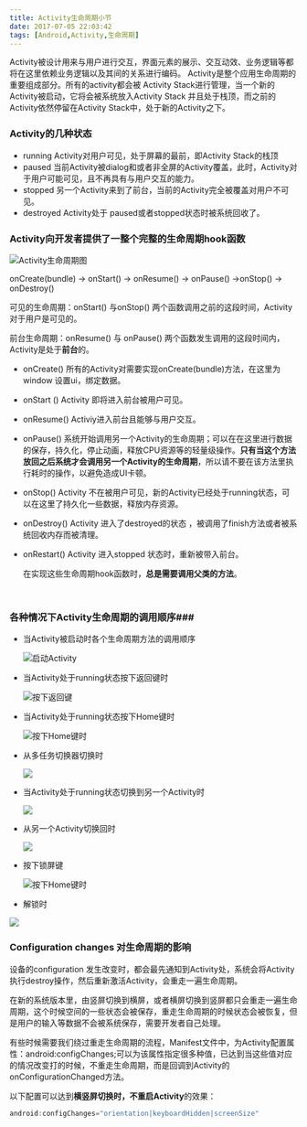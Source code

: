 ```yaml
---
title: Activity生命周期小节
date: 2017-07-05 22:03:42
tags: [Android,Activity,生命周期]
---
```

Activity被设计用来与用户进行交互，界面元素的展示、交互动效、业务逻辑等都将在这里依赖业务逻辑以及其间的关系进行编码。
Activity是整个应用生命周期的重要组成部分。所有的activity都会被 Activity Stack进行管理，当一个新的Activity被启动，它将会被系统放入Activity Stack 并且处于栈顶，而之前的Activity依然停留在Activity Stack中，处于新的Activity之下。

### Activity的几种状态 ###

- running  Activity对用户可见，处于屏幕的最前，即Activity Stack的栈顶
- paused  当前Activity被dialog和或者非全屏的Activity覆盖，此时，Activity对于用户可能可见，且不再具有与用户交互的能力。
- stopped 另一个Activity来到了前台，当前的Activity完全被覆盖对用户不可见。
- destroyed Activity处于 paused或者stopped状态时被系统回收了。


  

### Activity向开发者提供了一整个完整的生命周期hook函数 ###

 ![Activity生命周期图](http://ww1.sinaimg.cn/mw690/a0b1fa45gy1fha7psnvraj20e90ifmz4.jpg)

onCreate(bundle) -> onStart() -> onResume() -> onPause() ->onStop() -> onDestroy()

可见的生命周期：onStart() 与onStop() 两个函数调用之前的这段时间，Activity对于用户是可见的。

前台生命周期：onResume() 与 onPause() 两个函数发生调用的这段时间内，Activity是处于**前台**的。

- onCreate() 所有的Activity对需要实现onCreate(bundle)方法，在这里为window 设置ui，绑定数据。

- onStart ()  Activity 即将进入前台被用户可见。

- onResume()  Activiy进入前台且能够与用户交互。

- onPause()  系统开始调用另一个Activity的生命周期；可以在在这里进行数据的保存，持久化，停止动画，释放CPU资源等的轻量级操作。**只有当这个方法放回之后系统才会调用另一个Activity的生命周期**，所以请不要在该方法里执行耗时的操作，以避免造成UI卡顿。

- onStop()  Activity 不在被用户可见，新的Activity已经处于running状态，可以在这里了持久化一些数据，释放内存资源。

- onDestroy() Activity 进入了destroyed的状态 ，被调用了finish方法或者被系统回收内存而被清理。

- onRestart() Activity 进入stopped 状态时，重新被带入前台。

  在实现这些生命周期hook函数时，**总是需要调用父类的方法**。

  ​

### 各种情况下Activity生命周期的调用顺序###

- 当Activity被启动时各个生命周期方法的调用顺序

   ![启动Activity](http://oav23hfp9.bkt.clouddn.com/act%E8%A2%AB%E6%89%93%E5%BC%80%E6%97%B6%E7%9A%84%E7%94%9F%E5%91%BD%E5%91%A8%E6%9C%9F.png)

-  当Activity处于running状态按下返回键时

   ![按下返回键](http://oav23hfp9.bkt.clouddn.com/17-7-6/act%E6%8C%89%E8%BF%94%E5%9B%9E%E9%94%AE.png)

-  当Activity处于running状态按下Home键时

   ![按下Home键时](http://oav23hfp9.bkt.clouddn.com/17-7-6/act%E6%8C%89%E4%B8%8Bhome%E9%94%AE.png)

- 从多任务切换器切换时

   ![](http://oav23hfp9.bkt.clouddn.com/17-7-6/%E6%8C%89%E4%B8%8BHome%E9%94%AE%EF%BC%8C%E4%BB%8E%E5%A4%9A%E4%BB%BB%E5%8A%A1%E5%88%87%E6%8D%A2%E5%9B%9E.png)

-  当Activity处于running状态切换到另一个Activity时

   ![](http://oav23hfp9.bkt.clouddn.com/17-7-6/%E5%88%87%E6%8D%A2%E5%88%B0%E5%8F%A6%E4%B8%80%E4%B8%AAact.png)

-  从另一个Activity切换回时

   ![](http://oav23hfp9.bkt.clouddn.com/17-7-6/%E4%BB%8E%E5%8F%A6%E5%A4%96%E4%B8%80%E4%B8%AA%E5%88%87%E5%9B%9E%E6%97%B6.png)

- 按下锁屏键
  
  ![按下Home键时](http://oav23hfp9.bkt.clouddn.com/17-7-6/act%E6%8C%89%E4%B8%8Bhome%E9%94%AE.png)
	
- 解锁时

![](http://oav23hfp9.bkt.clouddn.com/17-7-6/%E6%8C%89%E4%B8%8BHome%E9%94%AE%EF%BC%8C%E4%BB%8E%E5%A4%9A%E4%BB%BB%E5%8A%A1%E5%88%87%E6%8D%A2%E5%9B%9E.png)

   

### Configuration changes 对生命周期的影响 ###

设备的configuration 发生改变时，都会最先通知到Activity处，系统会将Activity执行destroy操作，然后重新激活Activity，会重走一遍生命周期。

在新的系统版本里，由竖屏切换到横屏，或者横屏切换到竖屏都只会重走一遍生命周期，这个时候空间的一些状态会被保存，重走生命周期的时候状态会被恢复，但是用户的输入等数据不会被系统保存，需要开发者自己处理。

有些时候需要我们绕过重走生命周期的流程，Manifest文件中，为Activity配置属性：android:configChanges;可以为该属性指定很多种值，已达到当这些值对应的情况改变打的时候，不重走生命周期，而是回调到Activity的onConfigurationChanged方法。

以下配置可以达到**横竖屏切换时，不重启Activity**的效果：

 ```java
 android:configChanges="orientation|keyboardHidden|screenSize"
 ```


